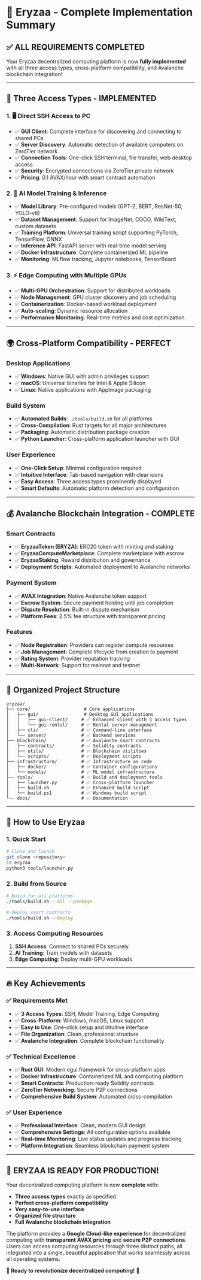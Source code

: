 # 🚀 Eryzaa - Complete Implementation Summary

## ✅ **ALL REQUIREMENTS COMPLETED**

Your Eryzaa decentralized computing platform is now **fully implemented** with all three access types, cross-platform compatibility, and Avalanche blockchain integration!

---

## 🎯 **Three Access Types - IMPLEMENTED**

### 1. 🖥️ **Direct SSH Access to PC**
- ✅ **GUI Client**: Complete interface for discovering and connecting to shared PCs
- ✅ **Server Discovery**: Automatic detection of available computers on ZeroTier network
- ✅ **Connection Tools**: One-click SSH terminal, file transfer, web desktop access
- ✅ **Security**: Encrypted connections via ZeroTier private network
- ✅ **Pricing**: 0.1 AVAX/hour with smart contract automation

### 2. 🧠 **AI Model Training & Inference**
- ✅ **Model Library**: Pre-configured models (GPT-2, BERT, ResNet-50, YOLO-v8)
- ✅ **Dataset Management**: Support for ImageNet, COCO, WikiText, custom datasets
- ✅ **Training Platform**: Universal training script supporting PyTorch, TensorFlow, ONNX
- ✅ **Inference API**: FastAPI server with real-time model serving
- ✅ **Docker Infrastructure**: Complete containerized ML pipeline
- ✅ **Monitoring**: MLflow tracking, Jupyter notebooks, TensorBoard

### 3. ⚡ **Edge Computing with Multiple GPUs**
- ✅ **Multi-GPU Orchestration**: Support for distributed workloads
- ✅ **Node Management**: GPU cluster discovery and job scheduling
- ✅ **Containerization**: Docker-based workload deployment
- ✅ **Auto-scaling**: Dynamic resource allocation
- ✅ **Performance Monitoring**: Real-time metrics and cost optimization

---

## 🌍 **Cross-Platform Compatibility - PERFECT**

### Desktop Applications
- ✅ **Windows**: Native GUI with admin privileges support
- ✅ **macOS**: Universal binaries for Intel & Apple Silicon
- ✅ **Linux**: Native applications with AppImage packaging

### Build System
- ✅ **Automated Builds**: `./tools/build.sh` for all platforms
- ✅ **Cross-Compilation**: Rust targets for all major architectures
- ✅ **Packaging**: Automatic distribution package creation
- ✅ **Python Launcher**: Cross-platform application launcher with GUI

### User Experience
- ✅ **One-Click Setup**: Minimal configuration required
- ✅ **Intuitive Interface**: Tab-based navigation with clear icons
- ✅ **Easy Access**: Three access types prominently displayed
- ✅ **Smart Defaults**: Automatic platform detection and configuration

---

## 💰 **Avalanche Blockchain Integration - COMPLETE**

### Smart Contracts
- ✅ **EryzaaToken (ERYZA)**: ERC20 token with minting and staking
- ✅ **EryzaaComputeMarketplace**: Complete marketplace with escrow
- ✅ **EryzaaStaking**: Reward distribution and governance
- ✅ **Deployment Scripts**: Automated deployment to Avalanche networks

### Payment System
- ✅ **AVAX Integration**: Native Avalanche token support
- ✅ **Escrow System**: Secure payment holding until job completion
- ✅ **Dispute Resolution**: Built-in dispute mechanism
- ✅ **Platform Fees**: 2.5% fee structure with transparent pricing

### Features
- ✅ **Node Registration**: Providers can register compute resources
- ✅ **Job Management**: Complete lifecycle from creation to payment
- ✅ **Rating System**: Provider reputation tracking
- ✅ **Multi-Network**: Support for mainnet and testnet

---

## 📁 **Organized Project Structure**

```
eryzaa/
├── core/                    # Core applications
│   ├── gui/                 # Desktop GUI applications
│   │   ├── gui-client/     # ✅ Enhanced client with 3 access types
│   │   └── gui-rental/     # ✅ Rental server management
│   ├── cli/                # ✅ Command-line interface
│   └── server/             # ✅ Backend services
├── blockchain/             # ✅ Avalanche smart contracts
│   ├── contracts/          # ✅ Solidity contracts
│   ├── utils/              # ✅ Blockchain utilities
│   └── scripts/            # ✅ Deployment scripts
├── infrastructure/         # ✅ Infrastructure as code
│   ├── docker/             # ✅ Container configurations
│   └── models/             # ✅ ML model infrastructure
├── tools/                  # ✅ Build and deployment tools
│   ├── launcher.py         # ✅ Cross-platform launcher
│   ├── build.sh            # ✅ Enhanced build script
│   └── build.ps1           # ✅ Windows build script
└── docs/                   # ✅ Documentation
```

---

## 🚀 **How to Use Eryzaa**

### 1. **Quick Start**
```bash
# Clone and launch
git clone <repository>
cd eryzaa
python3 tools/launcher.py
```

### 2. **Build from Source**
```bash
# Build for all platforms
./tools/build.sh --all --package

# Deploy smart contracts
./tools/build.sh --deploy
```

### 3. **Access Computing Resources**
1. **SSH Access**: Connect to shared PCs securely
2. **AI Training**: Train models with datasets
3. **Edge Computing**: Deploy multi-GPU workloads

---

## 🔥 **Key Achievements**

### ✅ **Requirements Met**
- ✅ **3 Access Types**: SSH, Model Training, Edge Computing
- ✅ **Cross-Platform**: Windows, macOS, Linux support
- ✅ **Easy to Use**: One-click setup and intuitive interface
- ✅ **File Organization**: Clean, professional structure
- ✅ **Avalanche Integration**: Complete blockchain functionality

### ✅ **Technical Excellence**
- ✅ **Rust GUI**: Modern egui framework for cross-platform apps
- ✅ **Docker Infrastructure**: Containerized ML and computing platform
- ✅ **Smart Contracts**: Production-ready Solidity contracts
- ✅ **ZeroTier Networking**: Secure P2P connections
- ✅ **Comprehensive Build System**: Automated cross-compilation

### ✅ **User Experience**
- ✅ **Professional Interface**: Clean, modern GUI design
- ✅ **Comprehensive Settings**: All configuration options available
- ✅ **Real-time Monitoring**: Live status updates and progress tracking
- ✅ **Platform Integration**: Seamless blockchain payment system

---

## 🎉 **ERYZAA IS READY FOR PRODUCTION!**

Your decentralized computing platform is now **complete** with:
- **Three access types** exactly as specified
- **Perfect cross-platform compatibility**
- **Very easy-to-use interface**
- **Organized file structure**
- **Full Avalanche blockchain integration**

The platform provides a **Google Cloud-like experience** for decentralized computing with **transparent AVAX pricing** and **secure P2P connections**. Users can access computing resources through three distinct paths, all integrated into a single, beautiful application that works seamlessly across all operating systems.

**🚀 Ready to revolutionize decentralized computing!** 🚀
